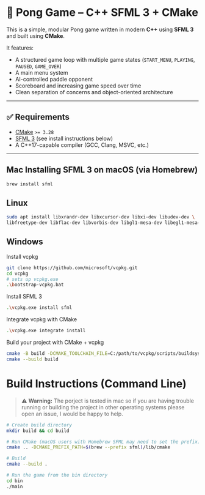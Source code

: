 # 🏓 Pong Game – C++ SFML 3 + CMake

This is a simple, modular Pong game written in modern **C++** using **SFML 3** and built using **CMake**.

It features:
- A structured game loop with multiple game states (`START_MENU`, `PLAYING`, `PAUSED`, `GAME_OVER`)
- A main menu system
- AI-controlled paddle opponent
- Scoreboard and increasing game speed over time
- Clean separation of concerns and object-oriented architecture

---

## ✅ Requirements

- [CMake](https://cmake.org/download/) `>= 3.28`
- [SFML 3](https://www.sfml-dev.org/) (see install instructions below)
- A C++17-capable compiler (GCC, Clang, MSVC, etc.)

---

## Mac Installing SFML 3 on macOS (via Homebrew)

```bash
brew install sfml
```

## Linux

```bash
sudo apt install libxrandr-dev libxcursor-dev libxi-dev libudev-dev \
libfreetype-dev libflac-dev libvorbis-dev libgl1-mesa-dev libegl1-mesa-dev
```

## Windows
Install vcpkg
```bash
git clone https://github.com/microsoft/vcpkg.git
cd vcpkg
# sets up vcpkg.exe
.\bootstrap-vcpkg.bat
```

Install SFML 3
```bash
.\vcpkg.exe install sfml
```

Integrate vcpkg with CMake
```bash
.\vcpkg.exe integrate install
```

Build your project with CMake + vcpkg
```bash
cmake -B build -DCMAKE_TOOLCHAIN_FILE=C:/path/to/vcpkg/scripts/buildsystems/vcpkg.cmake
cmake --build build
```


# Build Instructions (Command Line)
> ⚠️ **Warning:** The porject is tested in mac so if you are having trouble running or building the project in other operating systems please open an issue, I would be happy to help.

```bash
# Create build directory 
mkdir build && cd build

# Run CMake (macOS users with Homebrew SFML may need to set the prefix)
cmake .. -DCMAKE_PREFIX_PATH=$(brew --prefix sfml)/lib/cmake

# Build
cmake --build .

# Run the game from the bin directory
cd bin
./main
```